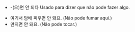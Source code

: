 - -(으)면 안 되다
Usado para dizer que não pode fazer algo.
* 여기서 담배 피우면 안 돼요. (Não pode fumar aqui.)
* 만지면 안 돼요. (Não pode tocar.)